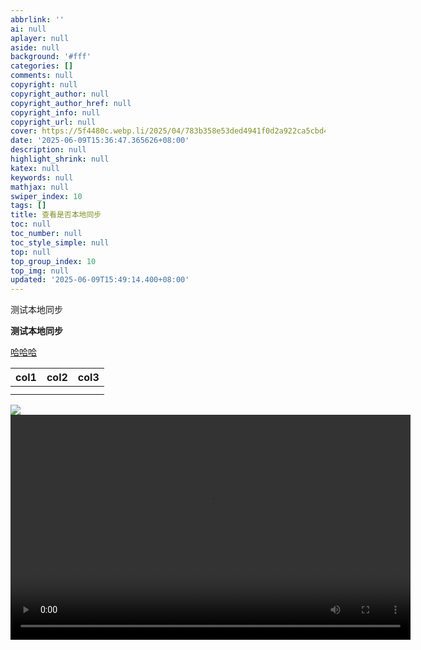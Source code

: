```yaml
---
abbrlink: ''
ai: null
aplayer: null
aside: null
background: '#fff'
categories: []
comments: null
copyright: null
copyright_author: null
copyright_author_href: null
copyright_info: null
copyright_url: null
cover: https://5f4480c.webp.li/2025/04/783b358e53ded4941f0d2a922ca5cbd4.jpg
date: '2025-06-09T15:36:47.365626+08:00'
description: null
highlight_shrink: null
katex: null
keywords: null
mathjax: null
swiper_index: 10
tags: []
title: 查看是否本地同步
toc: null
toc_number: null
toc_style_simple: null
top: null
top_group_index: 10
top_img: null
updated: '2025-06-09T15:49:14.400+08:00'
---
```

测试本地同步

**测试本地同步**

[哈哈哈](https://5f4480c.webp.li/2025/04/783b358e53ded4941f0d2a922ca5cbd4.jpg)


| col1 | col2 | col3 |
| ---- | ---- | ---- |
|      |      |      |
|      |      |      |

<img src="https://5f4480c.webp.li/2025/04/783b358e53ded4941f0d2a922ca5cbd4.jpg" >

<video width="640" height="360" controls>
  <source src="https://yaodao0521.zone.id/raw/ai%E8%A7%86%E9%A2%91%E6%8D%A2%E8%84%B8/jingtian.png17391142801_HD.mp4" type="video/mp4">
  <!-- 浏览器不支持时显示的备用内容 -->
  您的浏览器不支持 video 标签，请<a href="https://yaodao0521.zone.id/raw/ai%E8%A7%86%E9%A2%91%E6%8D%A2%E8%84%B8/jingtian.png17391142801_HD.mp4">下载视频</a>观看。
</video>
